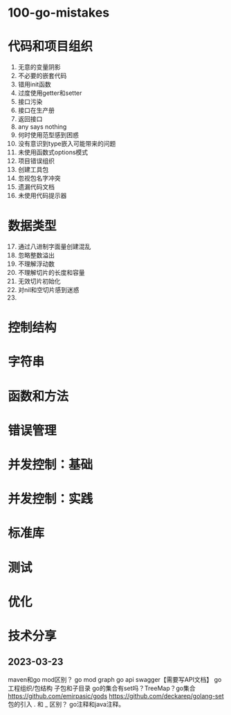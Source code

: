 # 100-go-mistakes

# 代码和项目组织
1. 无意的变量阴影
2. 不必要的嵌套代码
3. 错用init函数
4. 过度使用getter和setter
5. 接口污染
6. 接口在生产册
7. 返回接口
8. any says nothing
9. 何时使用范型感到困惑
10. 没有意识到type嵌入可能带来的问题
11. 未使用函数式options模式
12. 项目错误组织
13. 创建工具包
14. 忽视包名字冲突
15. 遗漏代码文档
16. 未使用代码提示器
# 数据类型
17. 通过八进制字面量创建混乱
18. 忽略整数溢出
19. 不理解浮动数
20. 不理解切片的长度和容量
21. 无效切片初始化
22. 对nil和空切片感到迷惑
23. 
# 控制结构
# 字符串
# 函数和方法
# 错误管理
# 并发控制：基础
# 并发控制：实践
# 标准库
# 测试
# 优化




# 技术分享
## 2023-03-23
maven和go mod区别？
go mod graph
go api swagger【需要写API文档】
go工程组织/包结构
子包和子目录
go的集合有set吗？TreeMap？go集合 https://github.com/emirpasic/gods
https://github.com/deckarep/golang-set
包的引入 . 和 _ 区别？
go注释和java注释。

